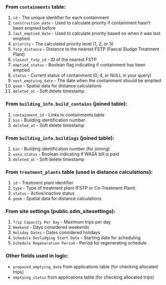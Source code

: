 ### From `containments` table:

1. `id` - The unique identifier for each containment
2. `construction_date` - Used to calculate priority if containment hasn't been emptied before
3. `last_emptied_date` - Used to calculate priority based on when it was last emptied
4. `priority` - The calculated priority level (1, 2, or 3)
5. `fstp_distance` - Distance to the nearest FSTP (Faecal Sludge Treatment Plant)
6. `closest_fstp_id` - ID of the nearest FSTP
7. `emptied_status` - Boolean flag indicating if containment has been emptied
8. `status` - Current status of containment (0, 4, or NULL in your query)
9. `next_emptying_date` - The date when the containment should be emptied
10. `geom` - Spatial data for distance calculations
11. `deleted_at` - Soft delete timestamp

### From `building_info.build_contains` (joined table):

1. `containment_id` - Links to containments table
2. `bin` - Building identification number
3. `deleted_at` - Soft delete timestamp

### From `building_info.buildings` (joined table):

1. `bin` - Building identification number (for joining)
2. `wasa_status` - Boolean indicating if WASA bill is paid
3. `deleted_at` - Soft delete timestamp

### From `treatment_plants` table (used in distance calculations):

1. `id` - Treatment plant identifier
2. `type` - Type of treatment plant (FSTP or Co-Treatment Plant)
3. `status` - Active/inactive status
4. `geom` - Spatial data for distance calculations

### From site settings (public.sdm_sitesettings):

1. `Trip Capacity Per Day` - Maximum trips per day
2. `Weekend` - Days considered weekends
3. `Holiday Dates` - Dates considered holidays
4. `Schedule Desludging Start Date` - Starting date for scheduling
5. `Schedule Regeneration Period` - Period for regenerating schedule

### Other fields used in logic:

* `proposed_emptying_date` from applications table (for checking allocated trips)
* `emptying_status` from applications table (for checking allocated trips)
